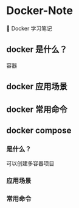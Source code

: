 # Docker-Note
🐳 Docker 学习笔记



## docker 是什么？

容器

## docker 应用场景



## docker 常用命令





## docker compose

### 是什么？

可以创建多容器项目

### 应用场景

### 常用命令
